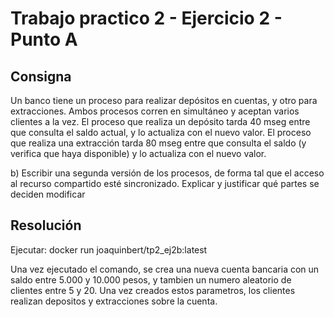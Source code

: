 # Trabajo practico 2 - Ejercicio 2 - Punto A

## Consigna 
Un banco tiene un proceso para realizar depósitos en cuentas, y otro para
extracciones. Ambos procesos corren en simultáneo y aceptan varios clientes a la vez.
El proceso que realiza un depósito tarda 40 mseg entre que consulta el saldo actual, y
lo actualiza con el nuevo valor. El proceso que realiza una extracción tarda 80 mseg
entre que consulta el saldo (y verifica que haya disponible) y lo actualiza con el nuevo
valor.

b) Escribir una segunda versión de los procesos, de forma tal que el acceso al
recurso compartido esté sincronizado. Explicar y justificar qué partes se deciden
modificar

## Resolución
Ejecutar: docker run joaquinbert/tp2_ej2b:latest 

Una vez ejecutado el comando, se crea una nueva cuenta bancaria con un saldo entre 5.000 y 10.000 pesos, y tambien un numero aleatorio de clientes entre 5 y 20. Una vez creados estos parametros, los clientes realizan depositos y extracciones sobre la cuenta.
